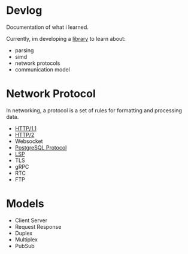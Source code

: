 # Devlog

Documentation of what i learned.

Currently, im developing a [library](https://github.com/ariaandika/tsue) to
learn about:

- parsing
- simd
- network protocols
- communication model

# Network Protocol

In networking, a protocol is a set of rules for formatting and processing data.

- [HTTP/1.1](https://datatracker.ietf.org/doc/html/rfc9112)
- [HTTP/2](https://datatracker.ietf.org/doc/html/rfc9112)
- Websocket
- [PostgreSQL Protocol](https://www.postgresql.org/docs/current/protocol.html)
- [LSP](https://microsoft.github.io/language-server-protocol)
- TLS
- gRPC
- RTC
- FTP

# Models

- Client Server
- Request Response
- Duplex
- Multiplex
- PubSub

